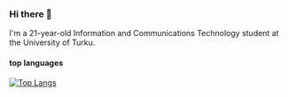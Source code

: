 ### Hi there 👋
I'm a 21-year-old Information and Communications Technology student at the University of Turku.

#### top  languages

[![Top Langs](https://github-readme-stats.vercel.app/api/top-langs/?username=naor4n&layout=donut&theme=tokyonight)](https://github.com/naor4n/github-readme-stats)


<!--
**naor4n/naor4n** is a ✨ _special_ ✨ repository because its `README.md` (this file) appears on your GitHub profile.

Here are some ideas to get you started:

- 🔭 I’m currently working on ...
- 🌱 I’m currently learning ...
- 👯 I’m looking to collaborate on ...
- 🤔 I’m looking for help with ...
- 💬 Ask me about ...
- 📫 How to reach me: ...
- 😄 Pronouns: ...
- ⚡ Fun fact: ...
-->
